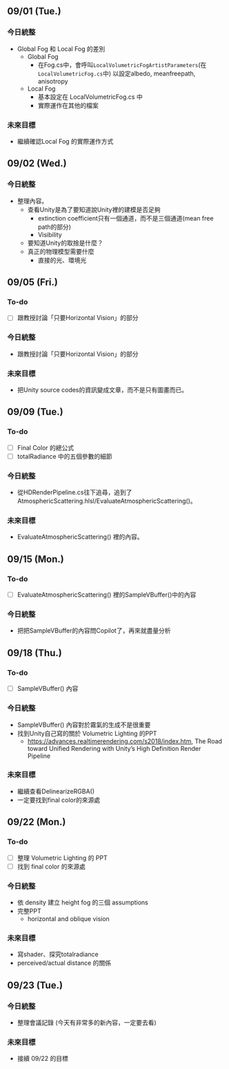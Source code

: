 ## 09/01 (Tue.)
### 今日統整
- Global Fog 和 Local Fog 的差別
	- Global Fog
		- 在Fog.cs中，會呼叫`LocalVolumetricFogArtistParameters`(在`LocalVolumetricFog.cs`中) 以設定albedo, meanfreepath, anisotropy
	- Local Fog
		- 基本設定在 LocalVolumetricFog.cs 中
		- 實際運作在其他的檔案
### 未來目標
- 繼續確認Local Fog 的實際運作方式
## 09/02 (Wed.)
### 今日統整
- 整理內容。
	- 查看Unity是為了要知道說Unity裡的建模是否足夠
		- extinction coefficient只有一個通道，而不是三個通道(mean free path的部分)
		- Visibility
	- 要知道Unity的取捨是什麼？
	- 真正的物理模型需要什麼
		- 直接的光、環境光
## 09/05 (Fri.)
### To-do
- [ ] 跟教授討論「只要Horizontal Vision」的部分
### 今日統整
- 跟教授討論「只要Horizontal Vision」的部分
### 未來目標
- 把Unity source codes的資訊變成文章，而不是只有圖畫而已。
## 09/09 (Tue.)
### To-do
- [ ] Final Color 的總公式
- [ ] totalRadiance 中的五個參數的細節
### 今日統整
- 從HDRenderPipeline.cs往下追尋，追到了AtmosphericScattering.hlsl/EvaluateAtmosphericScattering()。
### 未來目標
- EvaluateAtmosphericScattering() 裡的內容。
## 09/15 (Mon.)
### To-do
- [ ] EvaluateAtmosphericScattering() 裡的SampleVBuffer()中的內容
### 今日統整
- 把把SampleVBuffer的內容問Copilot了，再來就盡量分析
## 09/18 (Thu.)
### To-do
- [ ] SampleVBuffer() 內容
### 今日統整
- SampleVBuffer() 內容對於霧氣的生成不是很重要
- 找到Unity自己寫的關於 Volumetric Lighting 的PPT
	- https://advances.realtimerendering.com/s2018/index.htm, The Road toward Unified Rendering with Unity’s High Definition Render Pipeline
### 未來目標
- 繼續查看DelinearizeRGBA()
- 一定要找到final color的來源處
## 09/22 (Mon.)
### To-do
- [ ] 整理 Volumetric Lighting 的 PPT
- [ ] 找到 final color 的來源處
### 今日統整
- 依 density 建立 height fog 的三個 assumptions
- 完整PPT
	- horizontal and oblique vision
### 未來目標
- 寫shader、探究totalradiance
- perceived/actual distance 的關係
## 09/23 (Tue.)
### 今日統整
- 整理會議記錄 (今天有非常多的新內容，一定要去看)
### 未來目標
- 接續 09/22 的目標